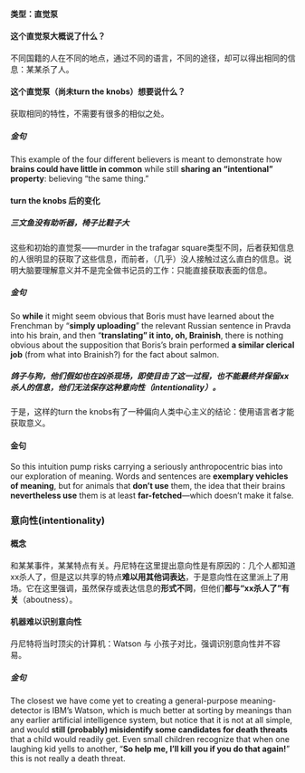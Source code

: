 #### 类型：直觉泵
#### 这个直觉泵大概说了什么？

不同国籍的人在不同的地点，通过不同的语言，不同的途径，却可以得出相同的信息：某某杀了人。

#### 这个直觉泵（尚未turn the knobs）想要说什么？

获取相同的特性，不需要有很多的相似之处。

##### 金句

This example of the four different believers is meant to demonstrate how **brains could have little in common** while still **sharing an “intentional” property**: believing “the same thing.” 

#### turn the knobs 后的变化

#####  三文鱼没有助听器，椅子比鞋子大

这些和初始的直觉泵——murder in the trafagar square类型不同，后者获知信息的人很明显的获取了这些信息，而前者，（几乎）没人接触过这么直白的信息。说明大脑要理解意义并不是完全做书记员的工作：只能直接获取表面的信息。

##### 金句

 So **while** it might seem obvious that Boris must have learned about the Frenchman by “**simply uploading**” the relevant Russian sentence in Pravda into his brain, and then “**translating” it into, oh, Brainish**, there is nothing obvious about the supposition that Boris’s brain performed **a similar clerical job** (from what into Brainish?) for the fact about salmon.

##### 鸽子与狗，他们假如也在凶杀现场，即使目击了这一过程，也不能最终并保留xx杀人的信息，他们无法保存这种意向性（intentionality）。
于是，这样的turn the knobs有了一种偏向人类中心主义的结论：使用语言者才能获取意义。

#### 金句

 So this intuition pump risks carrying a seriously anthropocentric bias into our exploration of meaning. Words and sentences are **exemplary vehicles of meaning**, but for animals that **don’t use** them, the idea that their brains **nevertheless use** them is at least **far-fetched**—which doesn’t make it false. 

### 意向性(intentionality)

#### 概念

和某某事件，某某特点有关。丹尼特在这里提出意向性是有原因的：几个人都知道xx杀人了，但是这以共享的特点**难以用其他词表达**，于是意向性在这里派上了用场。它在这里强调，虽然保存或表达信息的**形式不同**，但他们**都与“xx杀人了”有关**（aboutness）。

#### 机器难以识别意向性

丹尼特将当时顶尖的计算机：Watson 与 小孩子对比，强调识别意向性并不容易。

##### 金句

 The closest we have come yet to creating a general-purpose meaning-detector is IBM’s Watson, which is much better at sorting by meanings than any earlier artificial intelligence system, but notice that it is not at all simple, and would **still (probably) misidentify some candidates for death threats** that a child would readily get. Even small children recognize that when one laughing kid yells to another, “**So help me, I’ll kill you if you do that again!**” this is not really a death threat. 